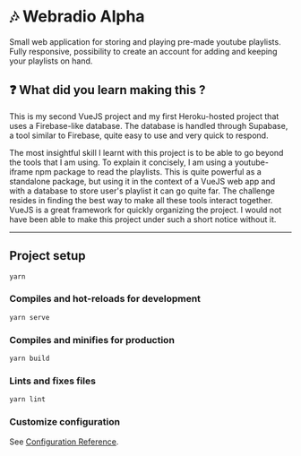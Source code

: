 # :notes: Webradio Alpha

Small web application for storing and playing pre-made youtube playlists. Fully responsive, possibility to create an account for adding and keeping your playlists on hand.

## :question: What did you learn making this ?

This is my second VueJS project and my first Heroku-hosted project that uses a Firebase-like database. The database is handled through Supabase, a tool similar to Firebase, quite easy to use and very quick to respond.

The most insightful skill I learnt with this project is to be able to go beyond the tools that I am using. To explain it concisely, I am using a youtube-iframe npm package to read the playlists. This is quite powerful as a standalone package, but using it in the context of a VueJS web app and with a database to store user's playlist it can go quite far. The challenge resides in finding the best way to make all these tools interact together. VueJS is a great framework for quickly organizing the project. I would not have been able to make this project under such a short notice without it.

---
## Project setup
```
yarn
```

### Compiles and hot-reloads for development
```
yarn serve
```

### Compiles and minifies for production
```
yarn build
```

### Lints and fixes files
```
yarn lint
```

### Customize configuration
See [Configuration Reference](https://cli.vuejs.org/config/).
